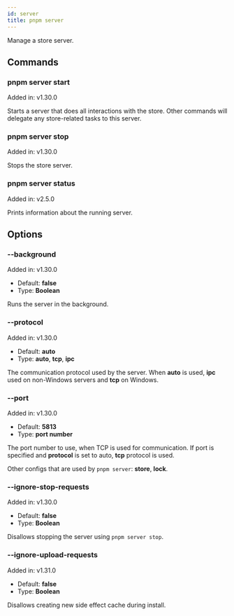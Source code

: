 ```yaml
---
id: server
title: pnpm server
---
```


Manage a store server.

## Commands

### pnpm server start

Added in: v1.30.0

Starts a server that does all interactions with the store.
Other commands will delegate any store-related tasks to this server.

### pnpm server stop

Added in: v1.30.0

Stops the store server.

### pnpm server status

Added in: v2.5.0

Prints information about the running server.

## Options

### --background

Added in: v1.30.0

* Default: **false**
* Type: **Boolean**

Runs the server in the background.

### --protocol

Added in: v1.30.0

* Default: **auto**
* Type: **auto**, **tcp**, **ipc**

The communication protocol used by the server.
When **auto** is used, **ipc** used on non-Windows servers and **tcp** on Windows.

### --port

Added in: v1.30.0

* Default: **5813**
* Type: **port number**

The port number to use, when TCP is used for communication.
If port is specified and **protocol** is set to auto, **tcp** protocol is used.

Other configs that are used by `pnpm server`: **store**, **lock**.

### --ignore-stop-requests

Added in: v1.30.0

* Default: **false**
* Type: **Boolean**

Disallows stopping the server using `pnpm server stop`.

### --ignore-upload-requests

Added in: v1.31.0

* Default: **false**
* Type: **Boolean**

Disallows creating new side effect cache during install.
